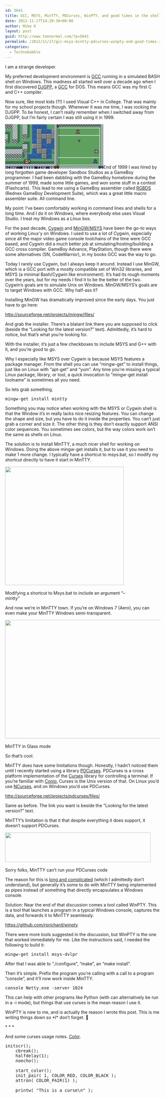 ```yaml
---
id: 5641
title: GCC, MSYS, MinTTY, PDCurses, WinPTY, and good times in the shell
date: 2012-11-17T14:29:39+00:00
author: Mike K
layout: post
guid: http://www.toonormal.com/?p=5641
permalink: /2012/11/17/gcc-msys-mintty-pdcurses-winpty-and-good-times-in-the-shell/
categories:
  - Technobabble
---
```

I am a strange developer. 

My preferred development environment is [GCC](http://gcc.gnu.org) running in a simulated BASH shell on Windows. This madness all started well over a decade ago when I first discovered [DJGPP](http://www.delorie.com/djgpp/), a [GCC](http://gcc.gnu.org) for DOS. This means GCC was my first C and C++ compiler.

Now sure, like most kids (?!) I used Visual C++ in College. That was mainly for my school projects though. Whenever it was me time, I was rocking the DJGPP. To be honest, I can&#8217;t really remember when I switched away from DJGPP, but I&#8217;m fairly certain I was still using it in 1999.

<img src="/wp-content/uploads/2012/11/pdm-03.gif" alt="Poke Da Mon" title="Poke Da Mon" width="160" height="144" class="alignright size-full wp-image-5645" /><img src="/wp-content/uploads/2012/11/csc-03.gif" alt="Combat Soccer" title="Combat Soccer" width="160" height="144" class="alignright size-full wp-image-5646" />End of 1999 I was hired by long forgotten game developer Sandbox Studios as a GameBoy programmer. I had been dabbling with the GameBoy homebrew during the summer of 1999, made some little games, and won some stuff in a contest (Flashcarts). This lead to me using a GameBoy assembler called [RGBDS](http://www.otakunozoku.com/rednex-gameboy-development-system/) (Rednex GameBoy Development Suite), which was a great little macro assembler suite. All command line.

My point: I&#8217;ve been comfortably working in command lines and shells for a long time. And I do it on Windows, where everybody else uses Visual Studio. I treat my Windows as a Linux box.

For the past decade, [Cygwin](http://www.cygwin.com) and [MinGW/MSYS](http://www.mingw.org) have been the go-to ways of working Linux&#8217;y on Windows. I used to use a lot of Cygwin, especially since all the major video game console toolchains of the time were GCC based, and Cygwin did a much better job at simulating/hosting/building a GCC cross compiler. GameBoy Advance, PlayStation, though there were some alternatives (SN, CodeWarrior), in my books GCC was the way to go.

Today I rarely use Cygwin, but I always keep it around. Instead I use MinGW, which is a GCC port with a mostly compatible set of Win32 libraries, and MSYS (a minimal Bash/Cygwin like environment). It&#8217;s had its rough moments over the years, but for my needs I find it to be the better of the two. Cygwin&#8217;s goals are to simulate Unix on Windows. MinGW/MSYS&#8217;s goals are to target Windows with GCC. Why half-ass it?

<!--more-->Installing MinGW has dramatically improved since the early days. You just have to go here:

<http://sourceforge.net/projects/mingw/files/>

And grab the installer. There&#8217;s a blatant link there you are supposed to click (beside the &#8220;Looking for the latest version?&#8221; text). Admittedly, it&#8217;s hard to notice, but that&#8217;s what you&#8217;re looking for.

With the installer, it&#8217;s just a few checkboxes to include MSYS and G++ with it, and you&#8217;re good to go.

Why I especially like MSYS over Cygwin is because MSYS features a package manager. From the shell you can use &#8220;mingw-get&#8221; to install things, just like on Linux with &#8220;apt-get&#8221; and &#8220;yum&#8221;. Any time you&#8217;re missing a typical Linux package, library, or tool, a quick invocation to &#8220;mingw-get install toolname&#8221; is sometimes all you need.

So lets grab something.

<pre>mingw-get install mintty</pre>

Something you may notice when working with the MSYS or Cygwin shell is that the Window it&#8217;s in really lacks nice resizing features. You can change the shape and size, but you have to do it inside the properties. You can&#8217;t just grab a corner and size it. The other thing is they don&#8217;t exactly support ANSI color sequences. You sometimes see colors, but the way colors work isn&#8217;t the same as shells on Linux. 

The solution is to install MinTTY, a much nicer shell for working on Windows. Doing the above mingw-get installs it, but to use it you need to make 1 more change. I typically have a shortcut to msys.bat, so I modify my shortcut directly to have it start in MinTTY.

<div id="attachment_5656" style="max-width: 396px" class="wp-caption aligncenter">
  <a href="/wp-content/uploads/2012/11/MinTTY.png"><img src="/wp-content/uploads/2012/11/MinTTY.png" alt="" title="MinTTY" width="386" height="384" class="size-full wp-image-5656" srcset="http://blog.toonormal.com/wp-content/uploads/2012/11/MinTTY.png 386w, http://blog.toonormal.com/wp-content/uploads/2012/11/MinTTY-150x150.png 150w" sizes="(max-width: 386px) 100vw, 386px" /></a>
  
  <p class="wp-caption-text">
    Modifying a shortcut to Msys.bat to include an argument &#8220;&#8211;mintty&#8221;
  </p>
</div>

And now we&#8217;re in MinTTY town. If you&#8217;re on Windows 7 (Aero), you can even make your MinTTY Windows semi-transparent.

<div id="attachment_5659" style="max-width: 557px" class="wp-caption aligncenter">
  <a href="/wp-content/uploads/2012/11/MinTTYGlass.png"><img src="/wp-content/uploads/2012/11/MinTTYGlass.png" alt="" title="MinTTYGlass" width="547" height="384" class="size-full wp-image-5659" srcset="http://blog.toonormal.com/wp-content/uploads/2012/11/MinTTYGlass.png 547w, http://blog.toonormal.com/wp-content/uploads/2012/11/MinTTYGlass-450x315.png 450w" sizes="(max-width: 547px) 100vw, 547px" /></a>
  
  <p class="wp-caption-text">
    MinTTY in Glass mode
  </p>
</div>

So that&#8217;s cool.

MinTTY does have some limitations though. Honestly, I hadn&#8217;t noticed them until I recently started using a library [PDCurses](http://pdcurses.sourceforge.net/). PDCurses is a cross platform implementation of the [Curses](http://en.wikipedia.org/wiki/Curses_%28programming_library%29) library for controlling a terminal. If you&#8217;re familiar with [Conio](http://en.wikipedia.org/wiki/Conio.h), Curses is the Unix version of that. On Linux you&#8217;d use [NCurses](http://en.wikipedia.org/wiki/Ncurses), and on Windows you&#8217;d use PDCurses.

<http://sourceforge.net/projects/pdcurses/files/>

Same as before. The link you want is beside the &#8220;Looking for the latest version?&#8221; text.

MinTTY&#8217;s limitation is that it that despite everything it does support, it doesn&#8217;t support PDCurses.

<div id="attachment_5660" style="max-width: 484px" class="wp-caption aligncenter">
  <a href="/wp-content/uploads/2012/11/MinTTYNetty.png"><img src="/wp-content/uploads/2012/11/MinTTYNetty.png" alt="" title="MinTTYNetty" width="474" height="96" class="size-full wp-image-5660" srcset="http://blog.toonormal.com/wp-content/uploads/2012/11/MinTTYNetty.png 474w, http://blog.toonormal.com/wp-content/uploads/2012/11/MinTTYNetty-450x91.png 450w" sizes="(max-width: 474px) 100vw, 474px" /></a>
  
  <p class="wp-caption-text">
    Sorry folks, MinTTY can&#8217;t run your PDCurses code
  </p>
</div>

The reason for this is [long and complicated](http://code.google.com/p/mintty/issues/detail?id=56) (which I admittedly don&#8217;t understand), but generally it&#8217;s some to do with MinTTY being implemented as pipes instead of something that directly encapsulates a Windows console. 

Solution: Near the end of that discussion comes a tool called WinPTY. This is a tool that launches a program in a typical Windows console, captures the data, and forwards it to MinTTY seamlessly.

<https://github.com/rprichard/winpty>

There were more tools suggested in the discussion, but WinPTY is the one that worked immediately for me. Like the instructions said, I needed the following to build it:

<pre>mingw-get install msys-dvlpr</pre>

After that I was able to &#8220;./configure&#8221;, &#8220;make&#8221;, an &#8220;make install&#8221;. 

Then it&#8217;s simple. Prefix the program you&#8217;re calling with a call to a program &#8220;console&#8221;, and it&#8217;ll now work inside MinTTY.

<pre>console Netty.exe -server 1024</pre>

This can help with other programs like Python (with can alternatively be run in a -i mode), but things that use curses is the mean reason I use it.

WinPTY is new to me, and is actually the reason I wrote this post. This is me writing things down so \*I\* don&#8217;t forget. 🙂

\* \* *

And some curses usage notes. [Color](http://uw714doc.sco.com/en/SDK_charm/_Color_Manipulation.html).

<pre class="lang:default decode:true " >initscr();
    cbreak();
	halfdelay(1);
    noecho();

	start_color();
	init_pair( 1, COLOR_RED, COLOR_BLACK );
	attron( COLOR_PAIR(1) );

	printw( "This is a curse\n" );
</pre>